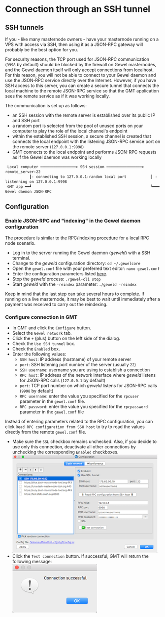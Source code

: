 # Connection through an SSH tunnel

## SSH tunnels

If you - like many masternode owners - have your masternode running on a VPS with access via SSH, then using it as a JSON-RPC gateway will probably be the best option for you.

For security reasons, the TCP port used for JSON-RPC communication (`9998` by default) should be blocked by the firewall on Gewel masternodes, and the Gewel daemon itself will only accept connections from localhost. For this reason, you will not be able to connect to your Gewel daemon and use the JSON-RPC service directly over the Internet. However, if you have SSH access to this server, you can create a secure tunnel that connects the local machine to the remote JSON-RPC service so that the GMT application sees the remote service as if it was working locally.

The communication is set up as follows:
 * an SSH session with the remote server is established over its public IP and SSH port
 * a random port is selected from the pool of unused ports on your computer to play the role of the local channel's endpoint
 * within the established SSH session, a secure channel is created that connects the local endpoint with the listening JSON-RPC service port on the remote server (`127.0.0.1:9998`)
 * GMT connects to the local endpoint and performs JSON-RPC requests as if the Gewel daemon was working locally

```
 Local computer ━━━━━━━━━━━━━━━━> SSH session ━━━━━━━━━━━━━━━━> remote_server:22
           ┃- connecting to 127.0.0.1:random local port           ┃ - listenning on 127.0.0.1:9998
 GMT app ━━┛                                                      ┗━━━ Gewel daemon JSON-RPC
```

## Configuration

### Enable JSON-RPC and "indexing" in the Gewel daemon configuration

The procedure is similar to the RPC/indexing [procedure](config-connection-direct.md#2-enable-json-rpc-and-indexing-in-the-gewel-core) for a local RPC node scenario.
 * Log in to the server running the Gewel daemon (*geweld*) with a SSH terminal.
 * Change to the *geweld* configuration directory: `cd ~/.gewelcore`
 * Open the `gewel.conf` file with your preferred text editor: `nano gewel.conf`
 * Enter the configuration parameters listed [here](config-connection-direct.md#set-the-required-parameters-in-the-gewelconf-file).
 * Stop the *geweld* process: `./gewel-cli stop`
 * Start *geweld* with the `-reindex` parameter: `./geweld -reindex`

Keep in mind that the last step can take several hours to complete. If running on a live masternode, it may be best to wait until immediately after a payment was received to carry out the reindexing.

### Configure connection in GMT

 * In GMT and click the `Configure` button.
 * Select the `Gewel network` tab.
 * Click the `+` (plus) button on the left side of the dialog.
 * Check the `Use SSH tunnel` box.
 * Check the `Enabled` box.
 * Enter the following values:
   * `SSH host`: IP address (hostname) of your remote server
   * `port`: SSH listening port number of the server (usually `22`)
   * `SSH username`: username you are using to establish a connection
   * `RPC host`: IP address of the network interface where *geweld* listens for JSON-RPC calls (`127.0.0.1` by default)
   * `port`: TCP port number on which *geweld* listens for JSON-RPC calls (`9998` by default)
   * `RPC username`: enter the value you specified for the `rpcuser` parameter in the `gewel.conf` file.
   * `RPC password`: enter the value you specified for the `rpcpassword` parameter in the `gewel.conf` file

Instead of entering parameters related to the RPC configuration, you can click `Read RPC configuration from SSH host` to try to read the values directly from the remote `gewel.conf` file.
  * Make sure the `SSL` checkbox remains unchecked. Also, if you decide to use only this connection, deactivate all other connections by unchecking the corresponding `Enabled` checkboxes.  
    ![SSH configuration window](img/gmt-config-dlg-conn-ssh.png)
  * Click the `Test connection` button. If successful, GMT will return the following message:  
    ![Connection successful](img/gmt-conn-success.png)
